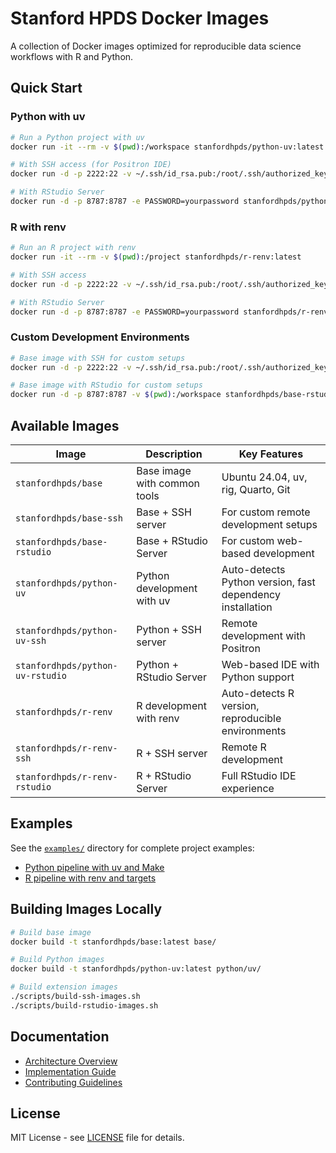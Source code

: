 # Stanford HPDS Docker Images

A collection of Docker images optimized for reproducible data science workflows with R and Python.

## Quick Start

### Python with uv
```bash
# Run a Python project with uv
docker run -it --rm -v $(pwd):/workspace stanfordhpds/python-uv:latest

# With SSH access (for Positron IDE)
docker run -d -p 2222:22 -v ~/.ssh/id_rsa.pub:/root/.ssh/authorized_keys:ro stanfordhpds/python-uv-ssh:latest

# With RStudio Server
docker run -d -p 8787:8787 -e PASSWORD=yourpassword stanfordhpds/python-uv-rstudio:latest
```

### R with renv
```bash
# Run an R project with renv
docker run -it --rm -v $(pwd):/project stanfordhpds/r-renv:latest

# With SSH access
docker run -d -p 2222:22 -v ~/.ssh/id_rsa.pub:/root/.ssh/authorized_keys:ro stanfordhpds/r-renv-ssh:latest

# With RStudio Server
docker run -d -p 8787:8787 -e PASSWORD=yourpassword stanfordhpds/r-renv-rstudio:latest
```

### Custom Development Environments
```bash
# Base image with SSH for custom setups
docker run -d -p 2222:22 -v ~/.ssh/id_rsa.pub:/root/.ssh/authorized_keys:ro stanfordhpds/base-ssh:latest

# Base image with RStudio for custom setups
docker run -d -p 8787:8787 -v $(pwd):/workspace stanfordhpds/base-rstudio:latest
```

## Available Images

| Image | Description | Key Features |
|-------|-------------|--------------|
| `stanfordhpds/base` | Base image with common tools | Ubuntu 24.04, uv, rig, Quarto, Git |
| `stanfordhpds/base-ssh` | Base + SSH server | For custom remote development setups |
| `stanfordhpds/base-rstudio` | Base + RStudio Server | For custom web-based development |
| `stanfordhpds/python-uv` | Python development with uv | Auto-detects Python version, fast dependency installation |
| `stanfordhpds/python-uv-ssh` | Python + SSH server | Remote development with Positron |
| `stanfordhpds/python-uv-rstudio` | Python + RStudio Server | Web-based IDE with Python support |
| `stanfordhpds/r-renv` | R development with renv | Auto-detects R version, reproducible environments |
| `stanfordhpds/r-renv-ssh` | R + SSH server | Remote R development |
| `stanfordhpds/r-renv-rstudio` | R + RStudio Server | Full RStudio IDE experience |

## Examples

See the [`examples/`](examples/) directory for complete project examples:
- [Python pipeline with uv and Make](examples/python-uv-make/)
- [R pipeline with renv and targets](examples/r-renv-targets/)

## Building Images Locally

```bash
# Build base image
docker build -t stanfordhpds/base:latest base/

# Build Python images
docker build -t stanfordhpds/python-uv:latest python/uv/

# Build extension images
./scripts/build-ssh-images.sh
./scripts/build-rstudio-images.sh
```

## Documentation

- [Architecture Overview](docs/architecture.md)
- [Implementation Guide](docs/implementation-guide.md)
- [Contributing Guidelines](docs/contributing.md)

## License

MIT License - see [LICENSE](LICENSE) file for details.